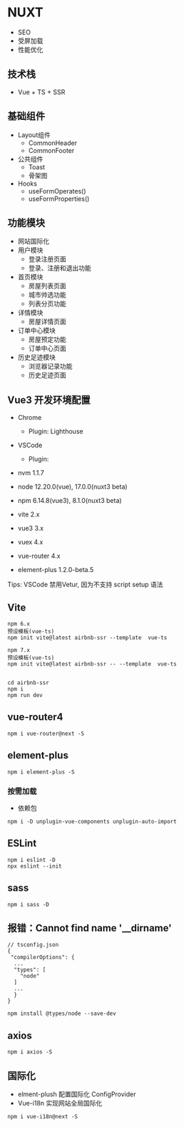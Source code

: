 # NUXT

- SEO
- 受屏加载
- 性能优化

## 技术栈

- Vue + TS + SSR


## 基础组件

- Layout组件
  - CommonHeader
  - CommonFooter
- 公共组件
  - Toast
  - 骨架图
- Hooks
  - useFormOperates()
  - useFormProperties()

## 功能模块

- 网站国际化
- 用户模块
  - 登录注册页面
  - 登录、注册和退出功能
- 首页模块
  - 房屋列表页面
  - 城市帅选功能
  - 列表分页功能
- 详情模块
  - 房屋详情页面
- 订单中心模块
  - 房屋预定功能
  - 订单中心页面
- 历史足迹模块
  - 浏览器记录功能
  - 历史足迹页面

## Vue3 开发环境配置

- Chrome
  - Plugin: Lighthouse
- VSCode
  - Plugin: 


- nvm 1.1.7
- node 12.20.0(vue), 17.0.0(nuxt3 beta)
- npm 6.14.8(vue3), 8.1.0(nuxt3 beta)
- vite 2.x
- vue3 3.x
- vuex 4.x
- vue-router 4.x
- element-plus 1.2.0-beta.5

Tips: VSCode 禁用Vetur, 因为不支持 script setup  语法

## Vite

```
npm 6.x
预设模板(vue-ts)
npm init vite@latest airbnb-ssr --template  vue-ts

npm 7.x
预设模板(vue-ts)
npm init vite@latest airbnb-ssr -- --template  vue-ts


cd airbnb-ssr
npm i
npm run dev
```


## vue-router4

```
npm i vue-router@next -S
```

## element-plus


```
npm i element-plus -S
```

### 按需加载

- 依赖包
```
npm i -D unplugin-vue-components unplugin-auto-import
```

## ESLint

```
npm i eslint -D
npx eslint --init
```

## sass

```
npm i sass -D
```


## 报错：Cannot find name '__dirname'

```
// tsconfig.json
{
 "compilerOptions": {
  ...
  "types": [
    "node"
  ]
  ...
  }
}

npm install @types/node --save-dev
```

## axios

```
npm i axios -S
```

## 国际化

- elment-plush 配置国际化 ConfigProvider
- Vue-i18n 实现网站全局国际化


```
npm i vue-i18n@next -S
```